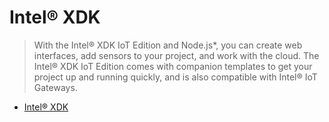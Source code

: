 Intel® XDK
==

> With the Intel® XDK IoT Edition and Node.js*, you can create web interfaces, add sensors to your project, and work with the cloud. The Intel® XDK IoT Edition comes with companion templates to get your project up and running quickly, and is also compatible with Intel® IoT Gateways. 

- [Intel® XDK](https://software.intel.com/en-us/intel-xdk)

